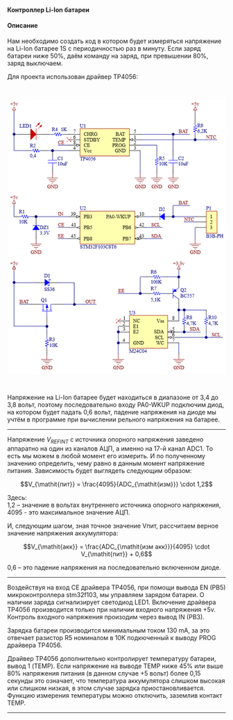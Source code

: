 #### Контроллер Li-Ion батареи

#### Описание
Нам необходимо создать код в котором будет измеряться напряжение на  Li-Ion батарее 1S с периодичностью раз в минуту.
Если заряд батареи ниже 50%, даём команду на заряд, при превышении 80%, заряд выключаем.  

Для проекта использован драйвер TP4056:  

<br/>
<p align="center">
    <img src="git_image/image.png" style="height: 707; width: 566; object-fit: contain">
</p>
<br/>

Напряжение на Li-Ion батарее будет находиться в диапазоне от 3,4 до 3,8 вольт, поэтому последовательно входу PA0-WKUP подключим диод, на котором будет падать 0,6 вольт, падение напряжения на диоде мы учтём в программе при вычислении рельного напряжения на батарее. 
___
Напряжение $V_{REFINT}$  с источника опорного напряжения заведено аппаратно на один из каналов АЦП, а именно на 17-й канал ADC1. То есть мы можем в любой момент его измерить. И по полученному значению определить, чему равно в данным момент напряжение питания. Зависимость будет выглядеть следующим образом:

$$V_{\mathit{пит}} = \frac{4095}{ADC_{\mathit{изм}}} \cdot 1,2$$  

Здесь:  
1,2 – значение в вольтах внутреннего источника опорного напряжения,  
4095 - это максимальное значение АЦП.  

И, следующим шагом, зная точное значение Vпит, рассчитаем верное значение напряжения аккумулятора:

$$V_{\mathit{акк}} = \frac{ADC_{\mathit{изм акк}}}{4095} \cdot V_{\mathit{пит}} + 0,6$$

0,6 – это падение напряжения на последовательно включенном диоде.
___
Воздействуя на вход CE драйвера TP4056, при помощи вывода EN (PB5) микроконтроллера stm32f103, мы управляем зарядом батареи. О наличии заряда сигнализирует светодиод LED1. 
Включение драйвера TP4056 производится только при наличии входного напряжения +5v. Контроль входного напряжения произодим через вывод IN (PB3).  

Зарядка батареи производится минимальным током 130 mA, за это отвечает разистор R5 номиналом в 10K подкюченный к выводу PROG драйвера TP4056.  

Драйвер TP4056 дополнительно контролирует температуру батареи, вывод 1 (TEMP). Если напряжение на выводе TEMP ниже 45% или выше 80% напряжения питания (в данном случае +5 вольт) более 0,15 секунды это означает, что температура аккумулятора слишком высокая или слишком низкая, в этом случае зарядка приостановливается. Функцию измерения температуры можно отключить, заземлив контакт TEMP.  
___